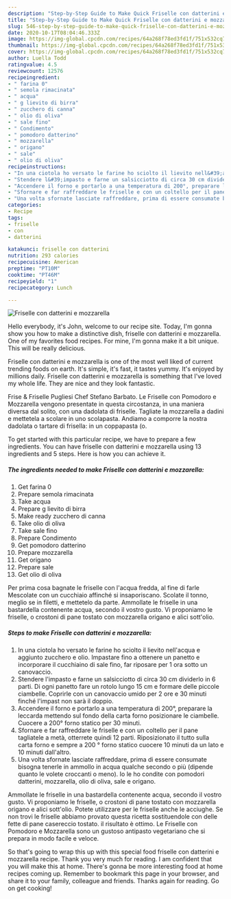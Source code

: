 ```yaml
---
description: "Step-by-Step Guide to Make Quick Friselle con datterini e mozzarella"
title: "Step-by-Step Guide to Make Quick Friselle con datterini e mozzarella"
slug: 546-step-by-step-guide-to-make-quick-friselle-con-datterini-e-mozzarella
date: 2020-10-17T08:04:46.333Z
image: https://img-global.cpcdn.com/recipes/64a268f78ed3fd1f/751x532cq70/friselle-con-datterini-e-mozzarella-recipe-main-photo.jpg
thumbnail: https://img-global.cpcdn.com/recipes/64a268f78ed3fd1f/751x532cq70/friselle-con-datterini-e-mozzarella-recipe-main-photo.jpg
cover: https://img-global.cpcdn.com/recipes/64a268f78ed3fd1f/751x532cq70/friselle-con-datterini-e-mozzarella-recipe-main-photo.jpg
author: Luella Todd
ratingvalue: 4.5
reviewcount: 12576
recipeingredient:
- " farina 0"
- " semola rimacinata"
- " acqua"
- " g lievito di birra"
- " zucchero di canna"
- " olio di oliva"
- " sale fino"
- " Condimento"
- " pomodoro datterino"
- " mozzarella"
- " origano"
- " sale"
- " olio di oliva"
recipeinstructions:
- "In una ciotola ho versato le farine ho sciolto il lievito nell&#39;acqua e aggiunto zucchero e olio. Impastare fino a ottenere un panetto e incorporare il cucchiaino di sale fino, far riposare per 1 ora sotto un canovaccio."
- "Stendere l&#39;impasto e farne un salsicciotto di circa 30 cm dividerlo in 6 parti. Di ogni panetto fare un rotolo lungo 15 cm e formare delle piccole ciambelle. Coprirle con un canovaccio umido per 2 ore e 30 minuti finché l&#39;impast non sarà il doppio."
- "Accendere il forno e portarlo a una temperatura di 200°, preparare la leccarda mettendo sul fondo della carta forno posizionare le ciambelle. Cuocere a 200° forno statico per 30 minuti."
- "Sfornare e far raffreddare le friselle e con un coltello per il pane tagliatele a metà, otterrete quindi 12 parti. Riposizionato il tutto sulla carta forno e sempre a 200 ° forno statico cuocere 10 minuti da un lato e 10 minuti dall&#39;altro."
- "Una volta sfornate lasciate raffreddare, prima di essere consumate bisogna tenerle in ammollo in acqua qualche secondo o più (dipende quanto le volete croccanti o meno). Io le ho condite con pomodori datterini, mozzarella, olio di oliva, sale e origano."
categories:
- Recipe
tags:
- friselle
- con
- datterini

katakunci: friselle con datterini 
nutrition: 293 calories
recipecuisine: American
preptime: "PT10M"
cooktime: "PT46M"
recipeyield: "1"
recipecategory: Lunch

---
```



![Friselle con datterini e mozzarella](https://img-global.cpcdn.com/recipes/64a268f78ed3fd1f/751x532cq70/friselle-con-datterini-e-mozzarella-recipe-main-photo.jpg)

Hello everybody, it's John, welcome to our recipe site. Today, I'm gonna show you how to make a distinctive dish, friselle con datterini e mozzarella. One of my favorites food recipes. For mine, I'm gonna make it a bit unique. This will be really delicious.

Friselle con datterini e mozzarella is one of the most well liked of current trending foods on earth. It's simple, it's fast, it tastes yummy. It's enjoyed by millions daily. Friselle con datterini e mozzarella is something that I've loved my whole life. They are nice and they look fantastic.

Frise &amp; Friselle Pugliesi Chef Stefano Barbato. Le Friselle con Pomodoro e Mozzarella vengono presentate in questa circostanza, in una maniera diversa dal solito, con una dadolata di friselle. Tagliate la mozzarella a dadini e mettetela a scolare in uno scolapasta. Andiamo a comporre la nostra dadolata o tartare di frisella: in un coppapasta (o.


To get started with this particular recipe, we have to prepare a few ingredients. You can have friselle con datterini e mozzarella using 13 ingredients and 5 steps. Here is how you can achieve it.

<!--inarticleads1-->

##### The ingredients needed to make Friselle con datterini e mozzarella:

1. Get  farina 0
1. Prepare  semola rimacinata
1. Take  acqua
1. Prepare  g lievito di birra
1. Make ready  zucchero di canna
1. Take  olio di oliva
1. Take  sale fino
1. Prepare  Condimento
1. Get  pomodoro datterino
1. Prepare  mozzarella
1. Get  origano
1. Prepare  sale
1. Get  olio di oliva


Per prima cosa bagnate le friselle con l&#39;acqua fredda, al fine di farle Mescolate con un cucchiaio affinché si insaporiscano. Scolate il tonno, meglio se in filetti, e mettetelo da parte. Ammollate le friselle in una bastardella contenente acqua, secondo il vostro gusto. Vi proponiamo le friselle, o crostoni di pane tostato con mozzarella origano e alici sott&#39;olio. 

<!--inarticleads2-->

##### Steps to make Friselle con datterini e mozzarella:

1. In una ciotola ho versato le farine ho sciolto il lievito nell&#39;acqua e aggiunto zucchero e olio. Impastare fino a ottenere un panetto e incorporare il cucchiaino di sale fino, far riposare per 1 ora sotto un canovaccio.
1. Stendere l&#39;impasto e farne un salsicciotto di circa 30 cm dividerlo in 6 parti. Di ogni panetto fare un rotolo lungo 15 cm e formare delle piccole ciambelle. Coprirle con un canovaccio umido per 2 ore e 30 minuti finché l&#39;impast non sarà il doppio.
1. Accendere il forno e portarlo a una temperatura di 200°, preparare la leccarda mettendo sul fondo della carta forno posizionare le ciambelle. Cuocere a 200° forno statico per 30 minuti.
1. Sfornare e far raffreddare le friselle e con un coltello per il pane tagliatele a metà, otterrete quindi 12 parti. Riposizionato il tutto sulla carta forno e sempre a 200 ° forno statico cuocere 10 minuti da un lato e 10 minuti dall&#39;altro.
1. Una volta sfornate lasciate raffreddare, prima di essere consumate bisogna tenerle in ammollo in acqua qualche secondo o più (dipende quanto le volete croccanti o meno). Io le ho condite con pomodori datterini, mozzarella, olio di oliva, sale e origano.


Ammollate le friselle in una bastardella contenente acqua, secondo il vostro gusto. Vi proponiamo le friselle, o crostoni di pane tostato con mozzarella origano e alici sott&#39;olio. Potete utilizzare per le friselle anche le acciughe. Se non trovi le friselle abbiamo provato questa ricetta sostituendole con delle fette di pane casereccio tostato. il risultato è ottimo. Le Friselle con Pomodoro e Mozzarella sono un gustoso antipasto vegetariano che si prepara in modo facile e veloce. 

So that's going to wrap this up with this special food friselle con datterini e mozzarella recipe. Thank you very much for reading. I am confident that you will make this at home. There's gonna be more interesting food at home recipes coming up. Remember to bookmark this page in your browser, and share it to your family, colleague and friends. Thanks again for reading. Go on get cooking!
